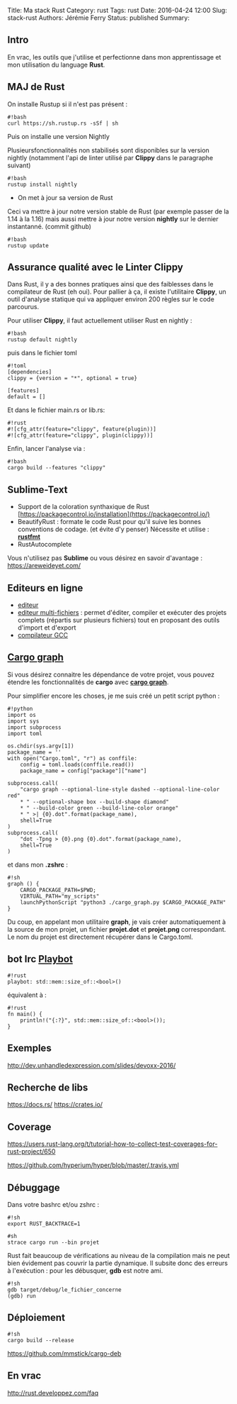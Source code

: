 Title: Ma stack Rust
Category: rust
Tags: rust
Date: 2016-04-24 12:00
Slug: stack-rust
Authors: Jérémie Ferry
Status: published
Summary:

## Intro

En vrac, les outils que j'utilise et perfectionne dans mon apprentissage et mon utilisation du language **Rust**.

## MAJ de Rust

On installe Rustup si il n'est pas présent :

    #!bash
    curl https://sh.rustup.rs -sSf | sh

Puis on installe une version Nightly

Plusieursfonctionnalités non stabilisés sont disponibles sur la version nightly (notamment l'api de linter utilisé par **Clippy** dans le paragraphe suivant)

    #!bash
    rustup install nightly

* On met à jour sa version de Rust

Ceci va mettre à jour notre version stable de Rust (par exemple passer de la 1.14 à la 1.16) mais aussi mettre à jour notre version **nightly** sur le dernier instantanné. (commit github)

    #!bash
    rustup update

## Assurance qualité avec le Linter Clippy

Dans Rust, il y a des bonnes pratiques ainsi que des faiblesses dans le compilateur de Rust (eh oui).
Pour pallier à ça, il existe l'utilitaire **Clippy**, un outil d'analyse statique qui va appliquer environ 200 règles sur le code parcourus.

Pour utiliser **Clippy**, il faut actuellement utiliser Rust en nightly :

    #!bash
    rustup default nightly

puis dans le fichier toml

    #!toml
    [dependencies]
    clippy = {version = "*", optional = true}

    [features]
    default = []

Et dans le fichier main.rs or lib.rs:

    #!rust
    #![cfg_attr(feature="clippy", feature(plugin))]
    #![cfg_attr(feature="clippy", plugin(clippy))]

Enfin, lancer l'analyse via :

    #!bash
    cargo build --features "clippy"

## Sublime-Text

- Support de la coloration synthaxique de Rust [https://packagecontrol.io/installation](https://packagecontrol.io/)
- BeautifyRust : formate le code Rust pour qu'il suive les bonnes conventions de codage. (et évite d'y penser)
Nécessite et utilise : **[rustfmt](https://github.com/rust-lang-nursery/rustfmt)**
- RustAutocomplete

Vous n'utilisez pas **Sublime** ou vous désirez en savoir d'avantage : https://areweideyet.com/

## Editeurs en ligne

- [editeur](https://play.rust-lang.org)
- [editeur multi-fichiers](http://www.tutorialspoint.com/compile_rust_online.php) : permet d'éditer, compiler et exécuter des projets complets (répartis sur plusieurs fichiers) tout en proposant des outils d'import et d'export
- [compilateur GCC](http://rust.godbolt.org)


## [Cargo graph](#cargo-graph)

Si vous désirez connaitre les dépendance de votre projet, vous pouvez étendre les fonctionnalités de **cargo** avec **[cargo graph](https://github.com/kbknapp/cargo-graph)**.

Pour simplifier encore les choses, je me suis créé un petit script python :

    #!python
    import os
    import sys
    import subprocess
    import toml
    
    os.chdir(sys.argv[1])
    package_name = ''
    with open("Cargo.toml", "r") as conffile:
        config = toml.loads(conffile.read())
        package_name = config["package"]["name"]
    
    subprocess.call(
        "cargo graph --optional-line-style dashed --optional-line-color red"
        * " --optional-shape box --build-shape diamond"
        * " --build-color green --build-line-color orange"
        * " >| {0}.dot".format(package_name),
        shell=True
    )
    subprocess.call(
        "dot -Tpng > {0}.png {0}.dot".format(package_name),
        shell=True
    )

et dans mon **.zshrc** :

    #!sh
    graph () {
        CARGO_PACKAGE_PATH=$PWD;
        VIRTUAL_PATH="my_scripts"
        launchPythonScript "python3 ./cargo_graph.py $CARGO_PACKAGE_PATH"
    }

Du coup, en appelant mon utilitaire **graph**, je vais créer automatiquement à la source de mon projet, un fichier **projet.dot** et **projet.png** correspondant.
Le nom du projet est directement récupérer dans le Cargo.toml.


## bot Irc [Playbot](https://github.com/redox-os/playbot)

    #!rust
    playbot: std::mem::size_of::<bool>()

équivalent à :

    #!rust
    fn main() {
        println!("{:?}", std::mem::size_of::<bool>());
    }

## Exemples

http://dev.unhandledexpression.com/slides/devoxx-2016/

## Recherche de libs

https://docs.rs/
https://crates.io/

## Coverage

https://users.rust-lang.org/t/tutorial-how-to-collect-test-coverages-for-rust-project/650

https://github.com/hyperium/hyper/blob/master/.travis.yml

## Débuggage

Dans votre bashrc et/ou zshrc :

    #!sh
    export RUST_BACKTRACE=1

    #sh
    strace cargo run --bin projet

Rust fait beaucoup de vérifications au niveau de la compilation mais ne peut bien évidement pas couvrir la partie dynamique.
Il subsite donc des erreurs à l'exécution : pour les débusquer, **gdb** est notre ami.

    #!sh
    gdb target/debug/le_fichier_concerne
    (gdb) run

## Déploiement

    #!sh
    cargo build --release

https://github.com/mmstick/cargo-deb

## En vrac

http://rust.developpez.com/faq